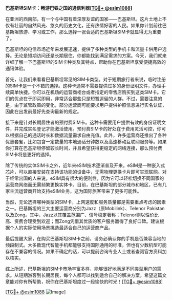**巴基斯坦SIM卡：畅游巴铁之国的通信利器[[TG💪+ @esim1088](https://t.me/s/esim1088)]**

在亚洲的西南部，有一个与中国有着深厚友谊的国家——巴基斯坦。这片土地上不仅有壮丽的自然风光、悠久的历史文化，还有热情好客的人民。如果你计划前往巴基斯坦旅游、学习或工作，那么选择一张合适的巴基斯坦SIM卡就显得尤为重要了。

巴基斯坦的电信市场近年来发展迅速，提供了多种类型的手机卡和流量卡供用户选择。无论是短期访问还是长期居住，你都能找到满足需求的方案。今天，我们就来详细了解一下巴基斯坦的SIM卡种类及其特点，帮助你在巴基斯坦享受便捷高效的通讯体验。

首先，让我们来看看巴基斯坦常见的SIM卡类型。对于短期旅行者来说，临时注册的SIM卡是一个不错的选择。这种卡通常不需要提供过多的身份证明文件，办理手续简单快捷。你可以在机场的运营商柜台或者指定的零售店购买到这类SIM卡。它们的优点在于即买即用，非常适合那些只是短暂逗留的人群。不过，需要注意的是，由于监管政策的变化，部分运营商可能要求用户提供护照信息进行实名认证，因此在出发前最好先查询最新的规定。

接下来是针对长期居住者的预付费SIM卡。这种卡需要用户提供有效的身份证明文件，并完成实名登记才能激活使用。预付费SIM卡的好处在于费用灵活可控，你可以根据自己的通话时长和数据流量需求自由充值。此外，许多运营商还推出了各种优惠套餐，比如包含一定数量的本地通话分钟数以及高速移动互联网服务等。如果你打算在巴基斯坦停留较长时间，并且希望获得更稳定的网络连接，那么预付费SIM卡将是更好的选择。

除了传统的实体SIM卡之外，近年来eSIM技术逐渐普及开来。eSIM是一种嵌入式芯片，可以直接安装在支持该功能的设备中，无需物理更换卡片即可实现联网。对于经常出国的人来说，eSIM具有很大的便利性，因为它可以轻松切换不同国家的运营商网络而无需频繁更换实体卡。目前，在巴基斯坦的部分城市和地区，已有几家主流运营商开始支持eSIM业务，这为国际旅客带来了更多可能性。

当然，无论选择哪种类型的SIM卡，上网速度和服务质量都是需要重点考虑的因素之一。巴基斯坦的三大主要运营商分别为Jazz（原Mobilink）、Telenor Pakistan以及Zong。其中，Jazz以其覆盖范围广、信号稳定著称；Telenor则以性价比高、资费合理受到欢迎；而Zong凭借其优质的客户服务赢得了良好口碑。建议根据个人的实际使用场景挑选最适合自己的运营商产品。

最后提醒大家，在购买巴基斯坦SIM卡之前，请务必确认你的手机是否兼容当地的频段制式。大多数现代智能手机都能够支持国际通用的标准，但也有少数机型可能存在不兼容的情况。如果不确定的话，可以提前咨询专业人士或者查阅官方资料加以核实。

综上所述，巴基斯坦的SIM卡市场丰富多样，能够很好地满足不同类型用户的需求。从短期游客到长期居民，每个人都可以找到适合自己的解决方案。希望这篇文章能对你有所帮助，祝你在巴基斯坦度过一段愉快的时光！[[TG💪+ @esim1088](https://t.me/s/esim1088)]

[[TG💪+ @esim1088](https://t.me/s/esim1088) ![Image](https://i.postimg.cc/4NQfJmqS/Snipaste-2025-05-13-00-14-12.png)]